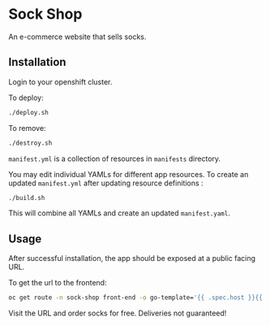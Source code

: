 # Sock Shop

An e-commerce website that sells socks.

## Installation

Login to your openshift cluster. 

To deploy:

```bash
./deploy.sh
```

To remove:

```bash
./destroy.sh
```

`manifest.yml` is a collection of resources in `manifests` directory. 

You may edit individual YAMLs for different app resources. To create an updated `manifest.yml` after updating resource definitions :

```bash
./build.sh
```

This will combine all YAMLs and create an updated `manifest.yaml`.

## Usage

After successful installation, the app should be exposed at a public facing URL.

To get the url to the frontend:

```bash
oc get route -n sock-shop front-end -o go-template='{{ .spec.host }}{{ println }}'
```

Visit the URL and order socks for free. Deliveries not guaranteed! 




